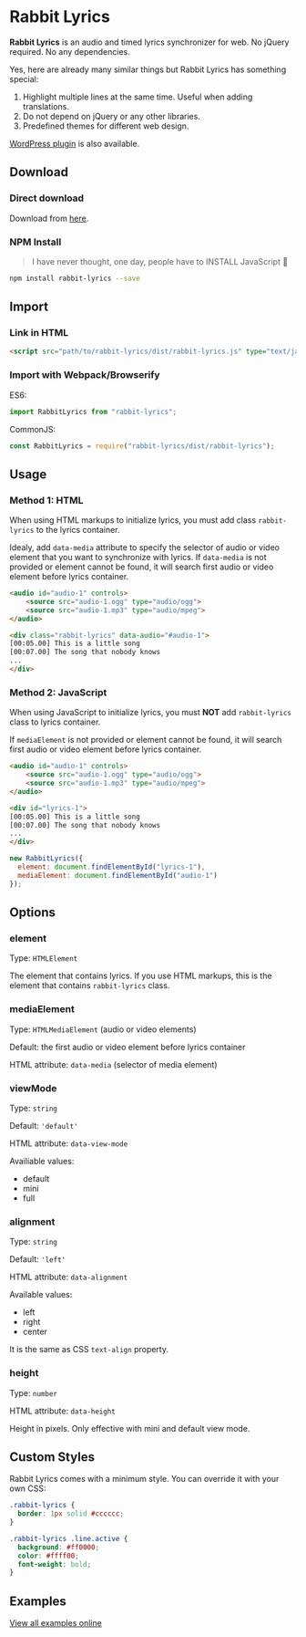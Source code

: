 # Rabbit Lyrics

**Rabbit Lyrics** is an audio and timed lyrics synchronizer for web. No jQuery
required. No any dependencies.

Yes, here are already many similar things but Rabbit Lyrics has something special:

1. Highlight multiple lines at the same time. Useful when adding translations.
2. Do not depend on jQuery or any other libraries.
3. Predefined themes for different web design.

[WordPress plugin](https://gitlab.com/guoyunhe/rabbit-lyrics-wp) is also available.

## Download

### Direct download

Download from [here](https://gitlab.com/guoyunhe/rabbit-lyrics/releases).

### NPM Install

> I have never thought, one day, people have to INSTALL JavaScript :thinking:

```bash
npm install rabbit-lyrics --save
```

## Import

### Link in HTML

```html
<script src="path/to/rabbit-lyrics/dist/rabbit-lyrics.js" type="text/javascript">
```

### Import with Webpack/Browserify

ES6:

```js
import RabbitLyrics from "rabbit-lyrics";
```

CommonJS:

```js
const RabbitLyrics = require("rabbit-lyrics/dist/rabbit-lyrics");
```

## Usage

### Method 1: HTML

When using HTML markups to initialize lyrics, you must add class `rabbit-lyrics`
to the lyrics container.

Idealy, add `data-media` attribute to specify the selector of audio or video
element that you want to synchronize with lyrics. If `data-media` is not provided
or element cannot be found, it will search first audio or video element before
lyrics container.

```html
<audio id="audio-1" controls>
    <source src="audio-1.ogg" type="audio/ogg">
    <source src="audio-1.mp3" type="audio/mpeg">
</audio>

<div class="rabbit-lyrics" data-audio="#audio-1">
[00:05.00] This is a little song
[00:07.00] The song that nobody knows
...
</div>
```

### Method 2: JavaScript

When using JavaScript to initialize lyrics, you must **NOT** add `rabbit-lyrics`
class to lyrics container.

If `mediaElement` is not provided or element cannot be found, it will search first
audio or video element before lyrics container.

```html
<audio id="audio-1" controls>
    <source src="audio-1.ogg" type="audio/ogg">
    <source src="audio-1.mp3" type="audio/mpeg">
</audio>

<div id="lyrics-1">
[00:05.00] This is a little song
[00:07.00] The song that nobody knows
...
</div>
```

```js
new RabbitLyrics({
  element: document.findElementById("lyrics-1"),
  mediaElement: document.findElementById("audio-1")
});
```

## Options

### element

Type: `HTMLElement`

The element that contains lyrics. If you use HTML markups, this is the element
that contains `rabbit-lyrics` class.

### mediaElement

Type: `HTMLMediaElement` (audio or video elements)

Default: the first audio or video element before lyrics container

HTML attribute: `data-media` (selector of media element)

### viewMode

Type: `string`

Default: `'default'`

HTML attribute: `data-view-mode`

Availiable values:

- default
- mini
- full

### alignment

Type: `string`

Default: `'left'`

HTML attribute: `data-alignment`

Available values:

- left
- right
- center

It is the same as CSS `text-align` property.

### height

Type: `number`

HTML attribute: `data-height`

Height in pixels. Only effective with mini and default view mode.

## Custom Styles

Rabbit Lyrics comes with a minimum style. You can override it with your own CSS:

```css
.rabbit-lyrics {
  border: 1px solid #cccccc;
}

.rabbit-lyrics .line.active {
  background: #ff0000;
  color: #ffff00;
  font-weight: bold;
}
```

## Examples

[View all examples online](https://guoyunhe.me/rabbit-lyrics/#examples)
